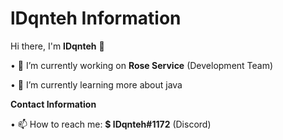 # lDqnteh Information

Hi there, I'm **lDqnteh** 👋

• 🔭 I’m currently working on **Rose Service** (Development Team)

• 🌱 I’m currently learning more about java

**Contact Information**

• 📫 How to reach me: **$ lDqnteh#1172** (Discord)
